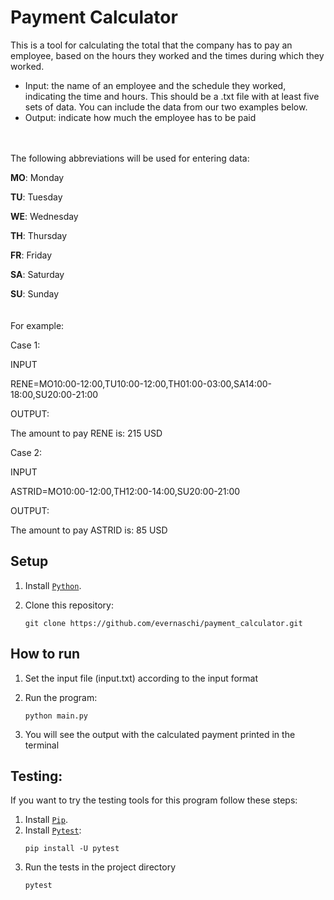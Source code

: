 
# Payment Calculator

This is a tool for calculating the total that the company has to pay an employee, based on the hours they worked and the times during which they worked.

- Input: the name of an employee and the schedule they worked, indicating the time and hours. This should be a .txt file with at least five sets of data. You can include the data from our two examples below.  
- Output: indicate how much the employee has to be paid  

\
\
The following abbreviations will be used for entering data:

**MO**: Monday

**TU**: Tuesday

**WE**: Wednesday

**TH**: Thursday

**FR**: Friday

**SA**: Saturday

**SU**: Sunday  
\
\
For example:

Case 1:

INPUT

RENE=MO10:00-12:00,TU10:00-12:00,TH01:00-03:00,SA14:00-18:00,SU20:00-21:00

OUTPUT:

The amount to pay RENE is: 215 USD

Case 2:

INPUT

ASTRID=MO10:00-12:00,TH12:00-14:00,SU20:00-21:00

OUTPUT:

The amount to pay ASTRID is: 85 USD

## Setup

1. Install [`Python`][python_setup].

1. Clone this repository:

    ```
    git clone https://github.com/evernaschi/payment_calculator.git
    ```

## How to run

1. Set the input file (input.txt) according to the input format
 
1. Run the program:

    ```
    python main.py
    ```

1. You will see the output with the calculated payment printed in the terminal

## Testing:
If you want to try the testing tools for this program follow these steps:
1. Install [`Pip`][pip_setup].
2. Install [`Pytest`][pytest_setup]:
    ```
    pip install -U pytest
    ```
3. Run the tests in the project directory
    ```
    pytest
    ```

[python_setup]: https://www.python.org/downloads/
[pip_setup]: https://pypi.org/project/pip/
[pytest_setup]:https://docs.pytest.org/en/7.1.x/
